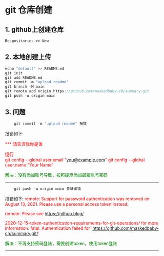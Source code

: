 # git 仓库创建
## 1. github上创建仓库
    Respositories >> New
## 2. 本地创建上传
```c
echo "default" >> README.md
git init
git add README.md
git commit -m "upload readme"
git branch -M main
git remote add origin https://github.com/maskedbaby-ch/summary.git
git push -u origin main
```
## 3. 问题
```c
    git commit -m "upload readme" 报错
```
报错如下:

<font color=red>
    *** 请告诉我你是谁  

运行  
git config --global user.email "you@example.com"
git config --global user.name "Your Name"
</font>

<font color=green>
解决：没有添加账号导致，按照提示添加邮箱账号密码  
</font>  

**********************************************

```c
    git push -u origin main 登陆出错
```  

报错如下:
<font color=red>
remote: Support for password authentication was removed on August 13, 2021. Please use a personal access token instead.   

remote: Please see https://github.blog/   

2020-12-15-token-authentication-requirements-for-git-operations/ for more information.
fatal: Authentication failed for 'https://github.com/maskedbaby-ch/summary.git/'
</font>

<font color=green>
解决：不再支持密码登陆，需要创建token，使用token登陆
</font> 

*********************************************************

